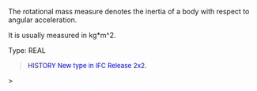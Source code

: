 The rotational mass measure denotes the inertia of a body with respect to angular acceleration.

It is usually measured in kg\*m\^2.

Type: REAL

> <font size="-1" color="#0000FF">HISTORY New type in IFC Release 2x2.
</font>
>